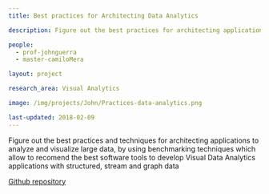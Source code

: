 ```yaml
---
title: Best practices for Architecting Data Analytics

description: Figure out the best practices for architecting applications to analyze and visualize large data, by using benchmarking techniques which allow to recomend the best software tools to develop Visual Data Analytics applications with structured, stream and graph data

people:
  - prof-johnguerra
  - master-camiloMera

layout: project

research_area: Visual Analytics

image: /img/projects/John/Practices-data-analytics.png

last-updated: 2018-02-09
---
```


Figure out the best practices and techniques for architecting applications to analyze and visualize large data, by using benchmarking techniques which allow to recomend the best software tools to develop Visual Data Analytics applications with structured, stream and graph data

[Github repository](https://github.com/lincex7845/bestPract-DA)
